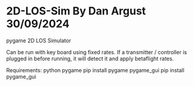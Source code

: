 # 2D-LOS-Sim By Dan Argust 30/09/2024
pygame 2D LOS Simulator

Can be run with key board using fixed rates.
If a transmitter / controller is plugged in before running, it will detect it and apply betaflight rates.

Requirements:
python
pygame				pip install pygame
pygame_gui			pip install pygame_gui